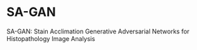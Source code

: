 # SA-GAN
SA-GAN: Stain Acclimation Generative Adversarial Networks for Histopathology Image Analysis
